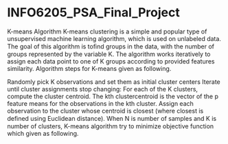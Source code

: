 # INFO6205_PSA_Final_Project

K-means Algorithm
K-means clustering is a simple and popular type of unsupervised machine learning algorithm, which is used on unlabeled data. The goal of this algorithm is toﬁnd groups in the data, with the number of groups represented by the variable K. The algorithm works iteratively to assign each data point to one of K groups according to provided features similarity. Algorithm steps for K-means given as following.

Randomly pick K observations and set them as initial cluster centers
Iterate until cluster assignments stop changing:
For each of the K clusters, compute the cluster centroid. The kth clustercentroid is the vector of the p feature means for the observations in the kth cluster.
Assign each observation to the cluster whose centroid is closest (where closest is deﬁned using Euclidean distance).
When N is number of samples and K is number of clusters, K-means algorithm try to minimize objective function which given as following.

